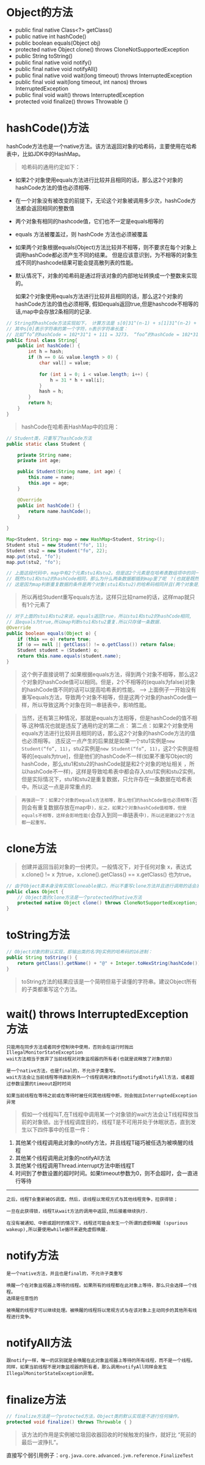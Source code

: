 # Object的方法

- public final native Class<?> getClass()
- public native int hashCode()
- public boolean equals(Object obj)
- protected native Object clone() throws CloneNotSupportedException
- public String toString()
- public final native void notify()
- public final native void notifyAll()
- public final native void wait(long timeout) throws InterruptedException
- public final void wait(long timeout, int nanos) throws InterruptedException
- public final void wait() throws InterruptedException
- protected void finalize() throws Throwable {}

# hashCode()方法

hashCode方法也是一个native方法。该方法返回对象的哈希码，主要使用在哈希表中，比如JDK中的HashMap。

>哈希码的通用约定如下：

- 如果2个对象使用equals方法进行比较并且相同的话，那么这2个对象的hashCode方法的值也必须相等.
- 在一个对象没有被改变的前提下，无论这个对象被调用多少次，hashCode方法都会返回相同的整数值
- 两个对象有相同的hashcode值，它们也不一定是equals相等的
- equals 方法被覆盖过，则 hashCode 方法也必须被覆盖
- 如果两个对象根据equals(Object)方法比较并不相等，则不要求在每个对象上调用hashCode都必须产生不同的结果。 但是应该意识到，为不相等的对象生成不同的hashcode结果可能会提高散列表的性能。
- 默认情况下，对象的哈希码是通过将该对象的内部地址转换成一个整数来实现的。

    如果2个对象使用equals方法进行比较并且相同的话，那么这2个对象的hashCode方法的值也必须相等,
    假如equals返回true,但是hashcode不相等的话,map中会存放2条相同的记录.

```java
// String的hashCode方法实现如下， 计算方法是 s[0]31^(n-1) + s[1]31^(n-2) + … + s[n-1]，
// 其中s[0]表示字符串的第一个字符，n表示字符串长度：
// 比如”fo”的hashCode = 102*31^1 + 111 = 3273， “foo”的hashCode = 102*31^2 + 111 * 31^1 + 111 = 101574 (‘f’的ascii码为102, ‘o’的ascii码为111)
public final class String{
    public int hashCode() {
        int h = hash;
        if (h == 0 && value.length > 0) {
            char val[] = value;
    
            for (int i = 0; i < value.length; i++) {
                h = 31 * h + val[i];
            }
            hash = h;
        }
        return h;
    }   
}
```

>hashCode在哈希表HashMap中的应用：

```java
// Student类，只重写了hashCode方法
public static class Student {

    private String name;
    private int age;

    public Student(String name, int age) {
        this.name = name;
        this.age = age;
    }

    @Override
    public int hashCode() {
        return name.hashCode();
    }
    
}

Map<Student, String> map = new HashMap<Student, String>();
Student stu1 = new Student("fo", 11);
Student stu2 = new Student("fo", 22);
map.put(stu1, "fo");
map.put(stu2, "fo");

// 上面这段代码中，map中有2个元素stu1和stu2。但是这2个元素是在哈希表数组项中的同一个位置上，也就是在同一串链表中。 
// 既然stu1和stu2的hashCode相同，那么为什么两条数据都插到map里了呢 ？(也就是既然stu1和stu2的hashCode相同，map中应该只有一条数据)，
// 这是因为map判断重复数据的条件是两个对象(stu1和stu2)的哈希码相同并且(两个对象是同一个对象 or 两个对象相等[equals为true])。
```

>所以再给Student重写equals方法，这样只比较name的话，这样map就只有1个元素了

```java
// 对于上面的stu1和stu2来说，equals返回true，所以stu1和stu2的hashCode相同,
// 且equals为true,所以map判断stu1和stu2重复.所以只存储一条数据.
@Override
public boolean equals(Object o) {
    if (this == o) return true;
    if (o == null || getClass() != o.getClass()) return false;
    Student student = (Student) o;
    return this.name.equals(student.name);
}
```

>这个例子直接说明了:如果根据equals方法，得到两个对象不相等，那么这2个对象的hashCode值可以相同。但是，2个不相等的(equals为false)对象的hashCode值不同的话可以提高哈希表的性能。 –> 上面例子一开始没有重写equals方法，导致两个对象不相等，但是这两个对象的hashCode值一样，所以导致这两个对象在同一串链表中，影响性能。

>当然，还有第三种情况，那就是equals方法相等，但是hashCode的值不相等.这种情况也就是违反了通用约定的第二点：
第二点：如果2个对象使用equals方法进行比较并且相同的话，那么这2个对象的hashCode方法的值也必须相等。 违反这一点产生的后果就是如果一个stu1实例是`new Student(“fo”, 11)`，stu2实例是`new Student(“fo”, 11)`，这2个实例是相等的[equals为true]，但是他们的hashCode不一样(如果不重写Object的hashCode，那么stu1和stu2的hashCode就是和2个对象的地址相关 ，所以hashCode不一样)，这样是导致哈希表中都会存入stu1实例和stu2实例，但是实际情况下，stu1和stu2是重复数据，只允许存在一条数据在哈希表中。所以这一点是非常重点的.

>`再强调一下：如果2个对象的equals方法相等，那么他们的hashCode值也必须相等(`否则会有重复数据存放在map中`)，反之，如果2个对象hashCode值相等，但是equals不相等，这样会影响性能(`会存入到同一串链表中`)，所以还是建议2个方法都一起重写。`

# clone方法

>创建并返回当前对象的一份拷贝。一般情况下，对于任何对象 x，表达式 x.clone() != x 为true，x.clone().getClass() == x.getClass() 也为true。

```java
// 由于Object类本身没有实现Cloneable接口，所以不重写clone方法并且进行调用的话会发生CloneNotSupportedException异常。
public class Object {
    // Object类的clone方法是一个protected的native方法
    protected native Object clone() throws CloneNotSupportedException;
}
```

# toString方法


```java
// Object对象的默认实现，即输出类的名字@实例的哈希码的16进制：
public String toString() {
    return getClass().getName() + "@" + Integer.toHexString(hashCode());
}
```

>toString方法的结果应该是一个简明但易于读懂的字符串。建议Object所有的子类都重写这个方法。

# wait() throws InterruptedException方法

    只能用在同步方法或者同步控制块中使用，否则会在运行时抛出 IllegalMonitorStateException
    wait方法相当于放弃了当前线程对对象监视器的所有者(也就是说释放了对象的锁)

    是一个native方法，也是final的，不允许子类重写。
    wait方法会让当前线程等待直到另外一个线程调用对象的notify或notifyAll方法，或者超过参数设置的timeout超时时间
    
    如果当前线程在等待之前或在等待时被任何其他线程中断，则会抛出InterruptedException异常
 
>假如一个线程叫T,在T线程中调用某一个对象锁的wait方法会让T线程释放当前的对象锁。出于线程调度目的，线程T是不可用并处于休眠状态，直到发生以下四件事中的任意一件：

1. 其他某个线程调用此对象的notify方法，并且线程T碰巧被任选为被唤醒的线程
2. 其他某个线程调用此对象的notifyAll方法
3. 其他某个线程调用Thread.interrupt方法中断线程T
4. 时间到了参数设置的超时时间。如果timeout参数为0，则不会超时，会一直进行等待

---

    之后，线程T会重新被OS调度。然后，该线程以常规方式与其他线程竞争，拉获得锁；
    
    一旦在此获得锁，线程T从wait方法的调用中返回,然后接着继续执行.

    在没有被通知、中断或超时的情况下，线程还可能会发生一个所谓的虚假唤醒 (spurious wakeup),所以要使用while循环来避免虚假唤醒.

# notify方法

    是一个native方法，并且也是final的，不允许子类重写

    唤醒一个在对象监视器上等待的线程。如果所有的线程都在此对象上等待，那么只会选择一个线程。
    选择是任意性的

    被唤醒的线程才可以继续处理。被唤醒的线程将以常规方式与在该对象上主动同步的其他所有线程进行竞争。

# notifyAll方法

    跟notify一样，唯一的区别就是会唤醒在此对象监视器上等待的所有线程，而不是一个线程。
    同样，如果当前线程不是对象监视器的所有者，那么调用notifyAll同样会发生IllegalMonitorStateException异常。

# finalize方法

```java
// finalize方法是一个protected方法，Object类的默认实现是不进行任何操作。
protected void finalize() throws Throwable { }
```

>该方法的作用是实例被垃圾回收器回收的时候触发的操作，就好比 “死前的最后一波挣扎”。

直接写个弱引用例子：`org.java.core.advanced.jvm.reference.FinalizeTest`